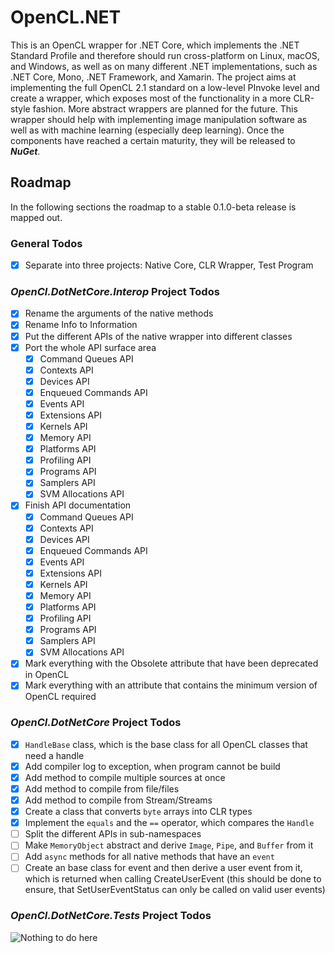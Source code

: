 
# OpenCL.NET

This is an OpenCL wrapper for .NET Core, which implements the .NET Standard Profile and therefore should run cross-platform on Linux, macOS, and Windows, as well as on many different .NET implementations, such as .NET Core, Mono, .NET Framework,
and Xamarin. The project aims at implementing the full OpenCL 2.1 standard on a low-level PInvoke level and create a wrapper, which exposes most of the functionality in a more CLR-style fashion. More abstract wrappers are planned for the future.
This wrapper should help with implementing image manipulation software as well as with machine learning (especially deep learning). Once the components have reached a certain maturity, they will be released to *__NuGet__*.

## Roadmap

In the following sections the roadmap to a stable 0.1.0-beta release is mapped out.

### General Todos

- [x] Separate into three projects: Native Core, CLR Wrapper, Test Program

### *__OpenCl.DotNetCore.Interop__* Project Todos

- [x] Rename the arguments of the native methods
- [x] Rename Info to Information
- [x] Put the different APIs of the native wrapper into different classes
- [x] Port the whole API surface area
    - [x] Command Queues API
    - [x] Contexts API
    - [x] Devices API
    - [x] Enqueued Commands API
    - [x] Events API
    - [x] Extensions API
    - [x] Kernels API
    - [x] Memory API
    - [x] Platforms API
    - [x] Profiling API
    - [x] Programs API
    - [x] Samplers API
    - [x] SVM Allocations API
- [x] Finish API documentation
    - [x] Command Queues API
    - [x] Contexts API
    - [x] Devices API
    - [x] Enqueued Commands API
    - [x] Events API
    - [x] Extensions API
    - [x] Kernels API
    - [x] Memory API
    - [x] Platforms API
    - [x] Profiling API
    - [x] Programs API
    - [x] Samplers API
    - [x] SVM Allocations API
- [x] Mark everything with the Obsolete attribute that have been deprecated in OpenCL
- [x] Mark everything with an attribute that contains the minimum version of OpenCL required

### *__OpenCl.DotNetCore__* Project Todos

- [x] `HandleBase` class, which is the base class for all OpenCL classes that need a handle
- [x] Add compiler log to exception, when program cannot be build
- [x] Add method to compile multiple sources at once
- [x] Add method to compile from file/files
- [x] Add method to compile from Stream/Streams
- [x] Create a class that converts `byte` arrays into CLR types
- [x] Implement the `equals` and the `==` operator, which compares the `Handle`
- [ ] Split the different APIs in sub-namespaces
- [ ] Make `MemoryObject` abstract and derive `Image`, `Pipe`, and `Buffer` from it
- [ ] Add `async` methods for all native methods that have an `event`
- [ ] Create an base class for event and then derive a user event from it, which is returned when calling CreateUserEvent (this should be done to ensure, that SetUserEventStatus can only be called on valid user events)

### *__OpenCl.DotNetCore.Tests__* Project Todos

![Nothing to do here](http://img4.wikia.nocookie.net/__cb20120208030738/meme/es/images/thumb/8/8a/Nothing-to-do-here.jpg/170px-Nothing-to-do-here.jpg)